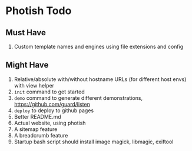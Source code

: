 # Photish Todo

## Must Have

1. Custom template names and engines using file extensions and config

## Might Have

1. Relative/absolute with/without hostname URLs (for different host envs) with view helper
1. `init` command to get started
1. `demo` command to generate different demonstrations, https://github.com/guard/listen
1. `deploy` to deploy to github pages
1. Better README.md
1. Actual website, using photish
1. A sitemap feature
1. A breadcrumb feature
1. Startup bash script should install image magick, libmagic, exiftool
